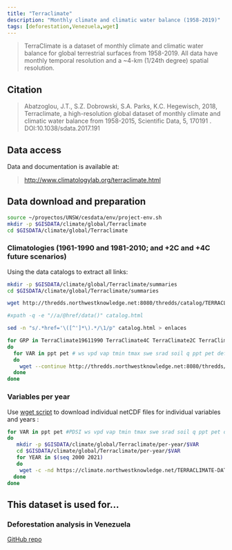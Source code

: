 ```yaml
---
title: "Terraclimate"
description: "Monthly climate and climatic water balance (1958-2019)"
tags: [deforestation,Venezuela,wget]
---
```


> TerraClimate is a dataset of monthly climate and climatic water balance for global terrestrial surfaces from 1958-2019. All data have monthly temporal resolution and a ~4-km (1/24th degree) spatial resolution.

## Citation

>Abatzoglou, J.T., S.Z. Dobrowski, S.A. Parks, K.C. Hegewisch, 2018, Terraclimate, a high-resolution global dataset of monthly climate and climatic water balance from 1958-2015, Scientific Data, 5, 170191 . DOI:10.1038/sdata.2017.191

## Data access

Data and documentation is available at:
>	http://www.climatologylab.org/terraclimate.html


## Data download and preparation

```sh
source ~/proyectos/UNSW/cesdata/env/project-env.sh
mkdir -p $GISDATA/climate/global/Terraclimate
cd $GISDATA/climate/global/Terraclimate
```

### Climatologies (1961-1990 and 1981-2010; and +2C and +4C future scenarios)​

Using the data catalogs to extract all links:

```sh
mkdir -p $GISDATA/climate/global/Terraclimate/summaries
cd $GISDATA/climate/global/Terraclimate/summaries

wget http://thredds.northwestknowledge.net:8080/thredds/catalog/TERRACLIMATE_ALL/summaries/catalog.html

#xpath -q -e "//a/@href/data()" catalog.html

sed -n "s/.*href='\([^']*\).*/\1/p" catalog.html > enlaces

for GRP in TerraClimate19611990 TerraClimate4C TerraClimate2C TerraClimate19812010
do
  for VAR in ppt pet # ws vpd vap tmin tmax swe srad soil q ppt pet def aet
  do
    wget --continue http://thredds.northwestknowledge.net:8080/thredds/fileServer/TERRACLIMATE_ALL/summaries/${GRP}_${VAR}.nc
  done
done
```


### Variables per year

Use [wget script](http://www.climatologylab.org/wget-terraclimate.html) to download individual netCDF files for individual variables and years :

```sh
for VAR in ppt pet #PDSI ws vpd vap tmin tmax swe srad soil q ppt pet def aet
do
   mkdir -p $GISDATA/climate/global/Terraclimate/per-year/$VAR
   cd $GISDATA/climate/global/Terraclimate/per-year/$VAR
   for YEAR in $(seq 2000 2021)
   do
    wget -c -nd https://climate.northwestknowledge.net/TERRACLIMATE-DATA/TerraClimate_${VAR}_${YEAR}.nc
  done
done
```

## This dataset is used for...

### Deforestation analysis in Venezuela 

[GitHub repo](https://github.com/NeoMapas/datos-deforestacion-venezuela)

